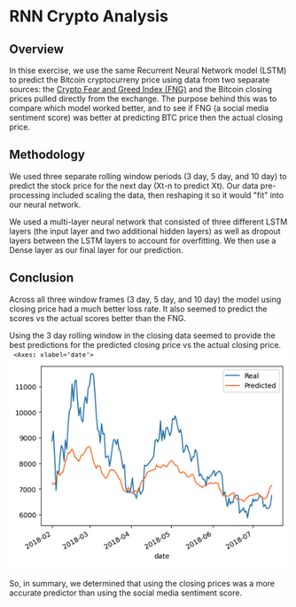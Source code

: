 # RNN Crypto Analysis
## Overview
In thise exercise, we use the same Recurrent Neural Network model (LSTM) to predict the Bitcoin cryptocurreny price using data from two separate sources: the [Crypto Fear and Greed Index (FNG)](https://alternative.me/crypto/fear-and-greed-index/) and the Bitcoin closing prices pulled directly from the exchange.  The purpose behind this was to compare which model worked better, and to see if FNG (a social media sentiment score) was better at predicting BTC price then the actual closing price.

## Methodology
We used three separate rolling window periods (3 day, 5 day, and 10 day) to predict the stock price for the next day (Xt-n to predict Xt).  Our data pre-processing included scaling the data, then reshaping it so it would "fit" into our neural network.  

We used a multi-layer neural network that consisted of three different LSTM layers (the input layer and two additional hidden layers) as well as dropout layers between the LSTM layers to account for overfitting.  We then use a Dense layer as our final layer for our prediction.

## Conclusion
Across all three window frames (3 day, 5 day, and 10 day) the model using closing price had a much better loss rate.  It also seemed to predict the scores vs the actual scores better than the FNG.

Using the 3 day rolling window in the closing data seemed to provide the best predictions for the predicted closing price vs the actual closing price.
![3 Day Rolling Window - Closing Prices](Images/Closing%20Price%20Data_3%20Day%20Window.png)

So, in summary, we determined that using the closing prices was a more accurate predictor than using the social media sentiment score.  